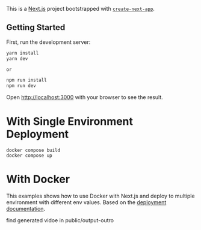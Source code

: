 This is a [Next.js](https://nextjs.org/) project bootstrapped with [`create-next-app`](https://github.com/vercel/next.js/tree/canary/packages/create-next-app).

## Getting Started

First, run the development server:

```bash
yarn install
yarn dev

or

npm run install
npm run dev

```

Open [http://localhost:3000](http://localhost:3000) with your browser to see the result.


# With Single Environment Deployment

```shell
docker compose build
docker compose up
```

# With Docker

This examples shows how to use Docker with Next.js and deploy to multiple environment with different env values. Based on the [deployment documentation](https://nextjs.org/docs/deployment#docker-image).

find generated vidoe in public/output-outro


